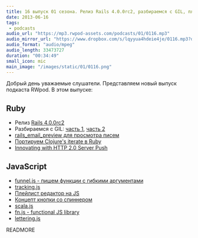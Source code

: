 ```yaml
---
title: 16 выпуск 01 сезона. Релиз Rails 4.0.0rc2, разбираемся с GIL, плейлист редактор на JS, scala.js и прочее
date: 2013-06-16
tags:
 - podcasts
audio_url: "https://mp3.rwpod-assets.com/podcasts/01/0116.mp3"
audio_mirror_url: "https://www.dropbox.com/s/lqyyua4hdeie4je/0116.mp3?dl=1"
audio_format: "audio/mpeg"
audio_length: 33473727
duration: "00:34:49"
small_icon: mic
main_image: "/images/static/01/0116.png"
---
```


Добрый день уважаемые слушатели. Представляем новый выпуск подкаста RWpod. В этом выпуске:

## Ruby

 - Релиз [Rails 4.0.0rc2](http://weblog.rubyonrails.org/2013/6/11/Rails-4-0-release-candidate-2/)
 - Разбираемся с GIL: [часть 1](http://www.jstorimer.com/blogs/workingwithcode/8085491-nobody-understands-the-gil), [часть 2](http://www.jstorimer.com/blogs/workingwithcode/8100871-nobody-understands-the-gil-part-2-implementation)
 - [rails\_email\_preview для просмотра писем](https://github.com/glebm/rails_email_preview)
 - [Портируем Clojure's iterate в Ruby](http://alindeman.github.io/2013/06/10/porting-iterate-to-ruby.html)
 - [Innovating with HTTP 2.0 Server Push](http://www.igvita.com/2013/06/12/innovating-with-http-2.0-server-push/)

## JavaScript

 - [funnel.js - пишем функции с гибкими аргументами](https://github.com/cykelero/funnel.js)
 - [tracking.js](http://www.trackingjs.com/)
 - [Плейлист редактор на JS](https://github.com/naomiaro/waveform-playlist)
 - [Концепт кнопки со спиннером](http://lab.hakim.se/ladda/)
 - [scala.js](http://lampwww.epfl.ch/~doeraene/presentations/scala-js-scaladays2013)
 - [fn.js - functional JS library](https://bitbucket.org/ktg/fn)
 - [lettering.js](http://letteringjs.com/)


READMORE
